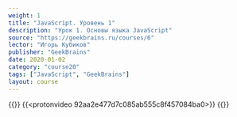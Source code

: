```yaml
---
weight: 1
title: "JavaScript. Уровень 1"
description: "Урок 1. Основы языка JavaScript"
source: "https://geekbrains.ru/courses/6"
lector: "Игорь Кубиков"
publisher: "GeekBrains"
date: 2020-01-02
category: "course20"
tags: ["JavaScript", "GeekBrains"]
layout: course
---
```

{{<players>}}
    {{<protonvideo 92aa2e477d7c085ab555c8f457084ba0>}}
{{</players>}}
